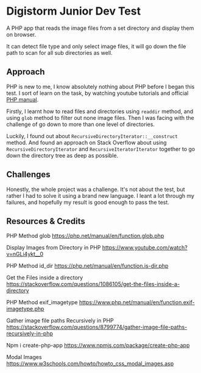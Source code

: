 # Digistorm Junior Dev Test

A PHP app that reads the image files from a set directory and display them on browser.

It can detect file type and only select image files, it will go down the file path to scan for all sub directories as well.


## Approach

PHP is new to me, I know absolutely nothing about PHP before I began this test. I sort of learn on the task, by watching youtube tutorials and official [PHP manual](https://www.php.net/docs.php).

Firstly, I learnt how to read files and directories using `readdir` method, and using `glob` method to filter out none image files. Then I was facing with the challenge of go down to more than one level of directories.

Luckily, I found out about `RecursiveDirectoryIterator::__construct` method. And found an approach on Stack Overflow about using `RecursiveDirectoryIterator` and `RecursiveIteratorIterator` together to go down the directory tree as deep as possible.

## Challenges

Honestly, the whole project was a challenge. It's not about the test, but rather I had to solve it using a brand new language. I leant a lot through my failures, and hopefully my result is good enough to pass the test.

## Resources & Credits

PHP Method glob
https://php.net/manual/en/function.glob.php

Display Images from Directory in PHP
https://www.youtube.com/watch?v=nGLi4ykt__0

PHP Method id_dir
https://php.net/manual/en/function.is-dir.php

Get the Files inside a directory
https://stackoverflow.com/questions/1086105/get-the-files-inside-a-directory

PHP Method exif_imagetype
https://www.php.net/manual/en/function.exif-imagetype.php

Gather image file paths Recursively in PHP
https://stackoverflow.com/questions/8799774/gather-image-file-paths-recursively-in-php

Npm i create-php-app
https://www.npmjs.com/package/create-php-app

Modal Images
https://www.w3schools.com/howto/howto_css_modal_images.asp
